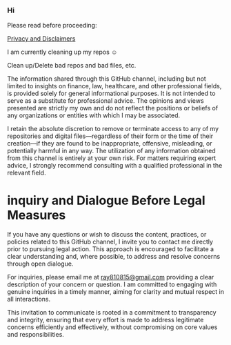 ### Hi

Please read before proceeding:

[Privacy and Disclaimers](https://github.com/ewdlop/ewdlop/blob/main/Diclaimers.md)

I am currently cleaning up my repos :relaxed:

Clean up/Delete bad repos and bad files, etc.

The information shared through this GitHub channel, including but not limited to insights on finance, law, healthcare, and other professional fields, is provided solely for general informational purposes. It is not intended to serve as a substitute for professional advice. The opinions and views presented are strictly my own and do not reflect the positions or beliefs of any organizations or entities with which I may be associated.

I retain the absolute discretion to remove or terminate access to any of my repositories and digital files—regardless of their form or the time of their creation—if they are found to be inappropriate, offensive, misleading, or potentially harmful in any way. The utilization of any information obtained from this channel is entirely at your own risk. For matters requiring expert advice, I strongly recommend consulting with a qualified professional in the relevant field.

# inquiry and Dialogue Before Legal Measures
If you have any questions or wish to discuss the content, practices, or policies related to this GitHub channel, I invite you to contact me directly prior to pursuing legal action. This approach is encouraged to facilitate a clear understanding and, where possible, to address and resolve concerns through open dialogue.

For inquiries, please email me at ray810815@gmail.com providing a clear description of your concern or question. I am committed to engaging with genuine inquiries in a timely manner, aiming for clarity and mutual respect in all interactions.

This invitation to communicate is rooted in a commitment to transparency and integrity, ensuring that every effort is made to address legitimate concerns efficiently and effectively, without compromising on core values and responsibilities.
